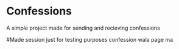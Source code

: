 # Confessions
A simple project made for sending and recieving confessions



#Made session just for testing purposes confession wala page ma